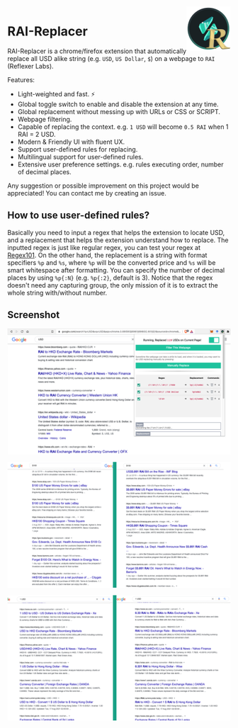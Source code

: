 <img align="right" width="100" height="100" src="./images/icon.png">

# RAI-Replacer

RAI-Replacer is a chrome/firefox extension that automatically replace all USD alike string (e.g. `USD`, `US Dollar`, `$`) on a webpage to `RAI` (Reflexer Labs).

Features:
* Light-weighted and fast. ⚡️
* Global toggle switch to enable and disable the extension at any time.
* Global replacement without messing up with URLs or CSS or SCRIPT.
* Webpage filtering.
* Capable of replacing the context. e.g. `1 USD` will become `0.5 RAI` when 1 RAI = 2 USD.
* Modern & Friendly UI with fluent UX.
* Support user-defined rules for replacing.
* Multilingual support for user-defined rules.
* Extensive user preference settings. e.g. rules executing order, number of decimal places.

Any suggestion or possible improvement on this project would be appreciated! You can contact me by creating an issue.

## How to use user-defined rules?

Basically you need to input a regex that helps the extension to locate USD, and a replacement that helps the extension understand how to replace. The inputted regex is just like regular regex, you can test your regex at <a href="https://regex101.com/">Regex101</a>. On the other hand, the replacement is a string with format specifiers <code>%p</code> and <code>%s</code>, where <code>%p</code> will be the converted price and <code>%s</code> will be smart whitespace after formatting. You can specify the number of decimal places by using <code>%p{:N}</code> (e.g. <code>%p{:2}</code>, default is 3). Notice that the regex doesn't need any capturing group, the only mission of it is to extract the whole string with/without number.

## Screenshot

![](./media/interface.png)

![](./media/screenshot-1.png)

![](./media/screenshot-2.png)
